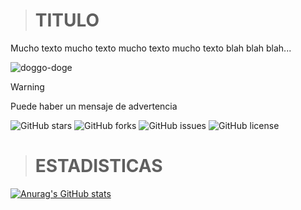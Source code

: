 ># TITULO
Mucho texto mucho texto mucho texto mucho texto blah blah blah...

![doggo-doge](https://github.com/user-attachments/assets/6fe4237b-fb58-4c49-853a-929682cdb60a)

>[!WARNING]
>Puede haber un mensaje de advertencia

![GitHub stars](https://img.shields.io/github/stars/JLzzz7/Prueba2?style=social)
![GitHub forks](https://img.shields.io/github/forks/JLzzz7/Prueba2?style=social)
![GitHub issues](https://img.shields.io/github/issues/JLzzz7/Prueba2)
![GitHub license](https://img.shields.io/github/license/JLzzz7/Prueba2)

># ESTADISTICAS
[![Anurag's GitHub stats](https://github-readme-stats.vercel.app/api?username=JLzzz7)](https://github.com/JLzzz7/github-readme-stats)
